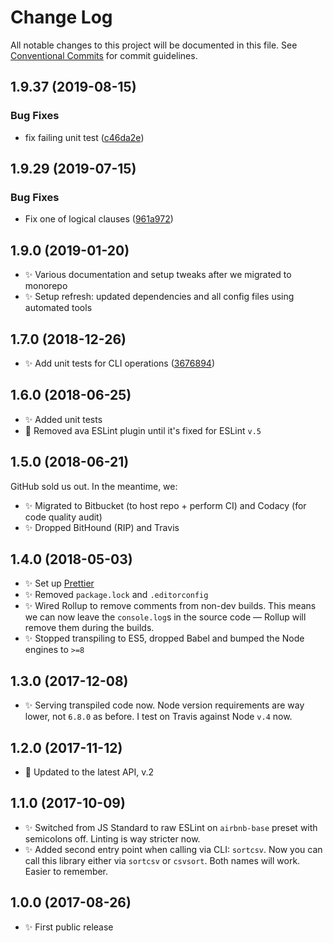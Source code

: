 # Change Log

All notable changes to this project will be documented in this file.
See [Conventional Commits](https://conventionalcommits.org) for commit guidelines.

## 1.9.37 (2019-08-15)

### Bug Fixes

- fix failing unit test ([c46da2e](https://gitlab.com/codsen/codsen/commit/c46da2e))

## 1.9.29 (2019-07-15)

### Bug Fixes

- Fix one of logical clauses ([961a972](https://gitlab.com/codsen/codsen/commit/961a972))

## 1.9.0 (2019-01-20)

- ✨ Various documentation and setup tweaks after we migrated to monorepo
- ✨ Setup refresh: updated dependencies and all config files using automated tools

## 1.7.0 (2018-12-26)

- ✨ Add unit tests for CLI operations ([3676894](https://gitlab.com/codsen/codsen/tree/master/packages/csv-sort-cli/commits/3676894))

## 1.6.0 (2018-06-25)

- ✨ Added unit tests
- 🔧 Removed ava ESLint plugin until it's fixed for ESLint `v.5`

## 1.5.0 (2018-06-21)

GitHub sold us out. In the meantime, we:

- ✨ Migrated to Bitbucket (to host repo + perform CI) and Codacy (for code quality audit)
- ✨ Dropped BitHound (RIP) and Travis

## 1.4.0 (2018-05-03)

- ✨ Set up [Prettier](https://prettier.io)
- ✨ Removed `package.lock` and `.editorconfig`
- ✨ Wired Rollup to remove comments from non-dev builds. This means we can now leave the `console.log`s in the source code — Rollup will remove them during the builds.
- ✨ Stopped transpiling to ES5, dropped Babel and bumped the Node engines to `>=8`

## 1.3.0 (2017-12-08)

- ✨ Serving transpiled code now. Node version requirements are way lower, not `6.8.0` as before. I test on Travis against Node `v.4` now.

## 1.2.0 (2017-11-12)

- 🔧 Updated to the latest API, v.2

## 1.1.0 (2017-10-09)

- ✨ Switched from JS Standard to raw ESLint on `airbnb-base` preset with semicolons off. Linting is way stricter now.
- ✨ Added second entry point when calling via CLI: `sortcsv`. Now you can call this library either via `sortcsv` or `csvsort`. Both names will work. Easier to remember.

## 1.0.0 (2017-08-26)

- ✨ First public release
